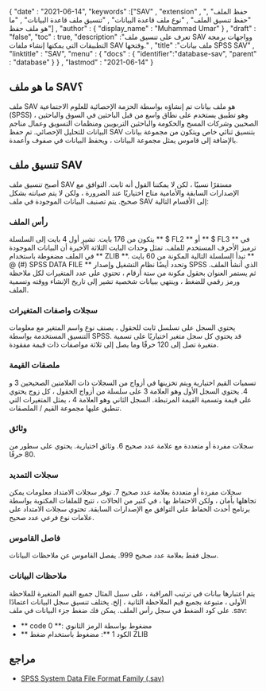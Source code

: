 {
  "date" : "2021-06-14",
  "keywords" :["SAV" , "extension" , "حفظ الملف" , "حفظ تنسيق الملف" , "نوع ملف قاعدة البيانات" , "تنسيق ملف قاعدة البيانات" , "ما هو ملف حفظ"] ,
  "author" : {
    "display_name" : "Muhammad Umar"
} ,
  "draft" : "false",
  "toc" : true,
  "description" :"تعرف على تنسيق ملف SAV وواجهات برمجة التطبيقات التي يمكنها إنشاء ملفات SAV وفتحها." ,
  "title" :"ملف بيانات SPSS SAV" ,
  "linktitle" : "SAV",
  "menu" : {
    "docs" : {
      "identifier":"database-sav",
      "parent" : "database"
}
} ,
  "lastmod" : "2021-06-14"
}

## ما هو ملف SAV؟
ملف SAV هو ملف بيانات تم إنشاؤه بواسطة الحزمة الإحصائية للعلوم الاجتماعية (SPSS) ، وهو تطبيق يستخدم على نطاق واسع من قبل الباحثين في السوق والباحثين الصحيين وشركات المسح والحكومة والباحثين التربويين ومنظمات التسويق وعمال مناجم البيانات للتحليل الإحصائي. تم حفظ SAV بتنسيق ثنائي خاص ويتكون من مجموعة بيانات بالإضافة إلى قاموس يمثل مجموعة البيانات ، ويحفظ البيانات في صفوف وأعمدة.

## تنسيق ملف SAV
أصبح تنسيق ملف SAV مستقرًا نسبيًا ، لكن لا يمكننا القول أنه ثابت. التوافق مع الإصدارات السابقة والأمامية متاح اختياريًا عند الضرورة ، ولكن لا يتم صيانته بشكل صحيح. يتم تصنيف البيانات الموجودة في ملف SAV إلى الأقسام التالية:

### رأس الملف
يتكون من 176 بايت. تشير أول 4 بايت إلى السلسلة ** $ FL2 ** أو ** $ FL3 ** في ترميز الأحرف المستخدم للملف. تمثل وحدات البايت الثلاثة الأخيرة أن البيانات الموجودة في الملف مضغوطة باستخدام ** ZLIB **. تبدأ السلسلة التالية المكونة من 60 بايت ** @ (#) SPSS DATA FILE ** وتحدد أيضًا نظام التشغيل وإصدار SPSS الذي أنشأ الملف. ثم يستمر العنوان بحقول مكونة من ستة أرقام ، تحتوي على عدد المتغيرات لكل ملاحظة ورمز رقمي للضغط ، وينتهي ببيانات شخصية تشير إلى تاريخ الإنشاء ووقته وتسمية الملف.
### سجلات واصفات المتغيرات
يحتوي السجل على تسلسل ثابت للحقول ، يصنف نوع واسم المتغير مع معلومات التنسيق المستخدمة بواسطة SPSS. قد يحتوي كل سجل متغير اختياريًا على تسمية متغيرة تصل إلى 120 حرفًا وما يصل إلى ثلاثة مواصفات ذات قيمة مفقودة.
### ملصقات القيمة
تسميات القيم اختيارية ويتم تخزينها في أزواج من السجلات ذات العلامتين الصحيحين 3 و 4. يحتوي السجل الأول وهو العلامة 3 على سلسلة من أزواج الحقول ، كل زوج يحتوي على قيمة وتسمية القيمة المرتبطة. السجل الثاني وهو العلامة 4 ، يمثل المتغيرات التي تنطبق عليها مجموعة القيم / الملصقات.
### وثائق
سجلات مفردة أو متعددة مع علامة عدد صحيح 6. وثائق اختيارية. يحتوي على سطور من 80 حرفًا.
### سجلات التمديد
سجلات مفردة أو متعددة بعلامة عدد صحيح 7. توفر سجلات الامتداد معلومات يمكن تجاهلها بأمان ، ولكن الاحتفاظ بها ، في كثير من الحالات ، تتيح للملفات المكتوبة بواسطة برنامج أحدث الحفاظ على التوافق مع الإصدارات السابقة. تحتوي سجلات الامتداد على علامات نوع فرعي عدد صحيح.
### فاصل القاموس
سجل فقط بعلامة عدد صحيح 999. يفصل القاموس عن ملاحظات البيانات.
### ملاحظات البيانات
يتم اعتبارها بيانات في ترتيب المراقبة ، على سبيل المثال جميع القيم المتغيرة للملاحظة الأولى ، متبوعة بجميع قيم الملاحظة الثانية ، إلخ. يختلف تنسيق سجل البيانات اعتمادًا على كود الضغط في سجل رأس الملف. يمكن فك ضغط جزء البيانات في ملف .sav:
- ** code 0 **: مضغوط بواسطة الرمز الثانوي
- ** الكود 1 **: مضغوط باستخدام ضغط ZLIB
 







## مراجع ##

* [SPSS System Data File Format Family (.sav)](https://www.loc.gov/preservation/digital/formats/fdd/fdd000469.shtml)

